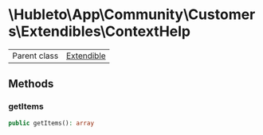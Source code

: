 
# \Hubleto\App\Community\Customers\Extendibles\ContextHelp
<table class='table-default dense'>
<tr><td>Parent class</td><td><a href="../../../../Framework/Extendible">Extendible</a></td></tr></table>


## Methods

### getItems

```php
public getItems(): array
```

